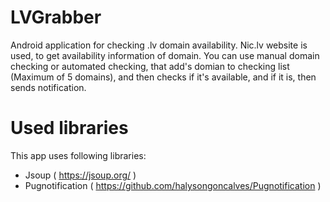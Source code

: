 # LVGrabber
Android application for checking .lv domain availability. Nic.lv website is used, to get availability information of domain.
You can use manual domain checking or automated checking, that add's domian to checking list (Maximum of 5 domains), and then checks if it's available, and if it is, then sends notification.

# Used libraries

This app uses following libraries:

* Jsoup ( https://jsoup.org/ )
* Pugnotification ( https://github.com/halysongoncalves/Pugnotification )
